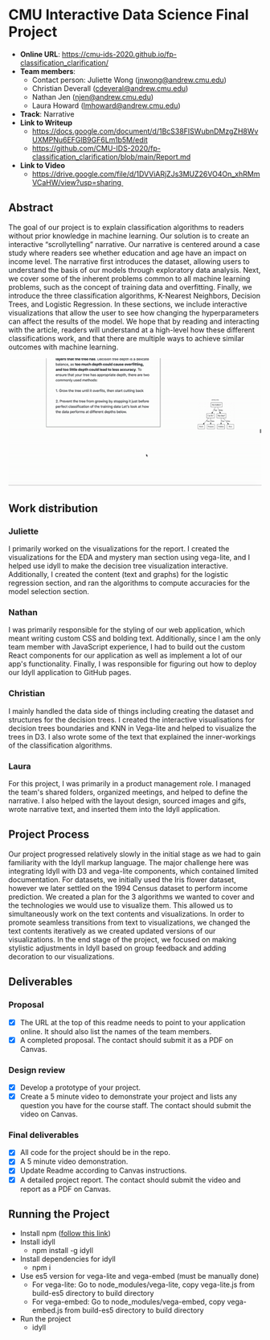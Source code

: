 # CMU Interactive Data Science Final Project

* **Online URL**: https://cmu-ids-2020.github.io/fp-classification_clarification/
* **Team members**:
  * Contact person: Juliette Wong (jnwong@andrew.cmu.edu)
  * Christian Deverall (cdeveral@andrew.cmu.edu)
  * Nathan Jen (njen@andrew.cmu.edu)
  * Laura Howard (lmhoward@andrew.cmu.edu)
* **Track**: Narrative
* **Link to Writeup**
  * https://docs.google.com/document/d/1BcS38FISWubnDMzgZH8WvUXMPNu6EFGlB9GF6Lm1b5M/edit
  * https://github.com/CMU-IDS-2020/fp-classification_clarification/blob/main/Report.md
* **Link to Video**
  * https://drive.google.com/file/d/1DVViARjZJs3MUZ26VO4On_xhRMmVCaHW/view?usp=sharing 


## Abstract

The goal of our project is to explain classification algorithms to readers without prior knowledge in machine learning. Our solution is to create an interactive “scrollytelling” narrative. Our narrative is centered around a case study where readers see whether education and age have an impact on income level. The narrative first introduces the dataset, allowing users to understand the basis of our models through exploratory data analysis. Next, we cover some of the inherent problems common to all machine learning problems, such as the concept of training data and overfitting. Finally, we introduce the three classification algorithms, K-Nearest Neighbors, Decision Trees, and Logistic Regression. In these sections, we include interactive visualizations that allow the user to see how changing the hyperparameters can affect the results of the model. We hope that by reading and interacting with the article, readers will understand at a high-level how these different classifications work, and that there are multiple ways to achieve similar outcomes with machine learning. 

![](gifs/dt.gif)

## Work distribution



### Juliette
I primarily worked on the visualizations for the report. I created the visualizations for the EDA and mystery man section using vega-lite, and I helped use idyll to make the decision tree visualization interactive. Additionally, I created the content (text and graphs) for the logistic regression section, and ran the algorithms to compute accuracies for the model selection section.

### Nathan
I was primarily responsible for the styling of our web application, which meant writing custom CSS and bolding text. Additionally, since I am the only team member with JavaScript experience, I had to build out the custom React components for our application as well as implement a lot of our app's functionality. Finally, I was responsible for figuring out how to deploy our Idyll application to GitHub pages. 

### Christian
I mainly handled the data side of things including creating the dataset and structures for the decision trees. I created the interactive visualisations for decision trees boundaries and KNN in Vega-lite and helped to visualize the trees in D3. I also wrote some of the text that explained the inner-workings of the classification algorithms.

### Laura
For this project, I was primarily in a product management role. I managed the team's shared folders, organized meetings, and helped to define the narrative. I also helped with the layout design, sourced images and gifs, wrote narrative text, and inserted them into the Idyll application.

## Project Process
Our project progressed relatively slowly in the initial stage as we had to gain familiarity with the Idyll markup language. The major challenge here was integrating Idyll with D3 and vega-lite components, which contained limited documentation. For datasets, we initially used the Iris flower dataset, however we later settled on the 1994 Census dataset to perform income prediction. We created a plan for the 3 algorithms we wanted to cover and the technologies we would use to visualize them. This allowed us to simultaneously work on the text contents and visualizations. In order to promote seamless transitions from text to visualizations, we changed the text contents iteratively as we created updated versions of our visualizations. In the end stage of the project, we focused on making stylistic adjustments in Idyll based on group feedback and adding decoration to our visualizations.

## Deliverables

### Proposal

- [x] The URL at the top of this readme needs to point to your application online. It should also list the names of the team members.
- [x] A completed proposal. The contact should submit it as a PDF on Canvas.

### Design review

- [x] Develop a prototype of your project.
- [x] Create a 5 minute video to demonstrate your project and lists any question you have for the course staff. The contact should submit the video on Canvas.

### Final deliverables

- [x] All code for the project should be in the repo.
- [x] A 5 minute video demonstration.
- [x] Update Readme according to Canvas instructions.
- [x] A detailed project report. The contact should submit the video and report as a PDF on Canvas.

## Running the Project

* Install npm ([follow this link](https://www.npmjs.com/get-npm))
* Install idyll
  * npm install -g idyll
* Install dependencies for idyll
  * npm i 
* Use es5 version for vega-lite and vega-embed (must be manually done)
  * For vega-lite: Go to node_modules/vega-lite, copy vega-lite.js from build-es5 directory to build directory
  * For vega-embed: Go to node_modules/vega-embed, copy vega-embed.js from build-es5 directory to build directory
* Run the project
  * idyll
